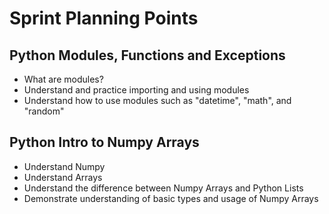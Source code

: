 # Sprint Planning Points

## Python Modules, Functions and Exceptions

- What are modules?
- Understand and practice importing and using modules
- Understand how to use modules such as "datetime", "math", and "random"

## Python Intro to Numpy Arrays

- Understand Numpy
- Understand Arrays
- Understand the difference between Numpy Arrays and Python Lists
- Demonstrate understanding of basic types and usage of Numpy Arrays
